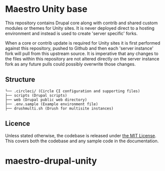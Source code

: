 # Maestro Unity base

This repository contains Drupal core along with contrib and shared custom modules or themes for Unity sites. It is never
deployed direct to a hosting environment and instead is used to create 'server specific' forks.

When a core or contrib update is required for Unity sites it is first performed against this repository, pushed to
Github and then each 'server instance' fork will pull from this upstream source. It is imperative that any
changes to the files within this repository are not altered directly on the server instance fork as any future pulls
could possibly overwrite those changes.

## Structure

```
└── .circleci/ (Circle CI configuration and supporting files)
├── scripts (Drupal scripts)
├── web (Drupal public web directory)
├── .env.sample (Example environment file)
├── drushmulti.sh (Drush for multisite instances)
```

## Licence
Unless stated otherwise, the codebase is released under [the MIT License](http://www.opensource.org/licenses/mit-license.php). This covers both the codebase and any sample code in the documentation.
# maestro-drupal-unity
